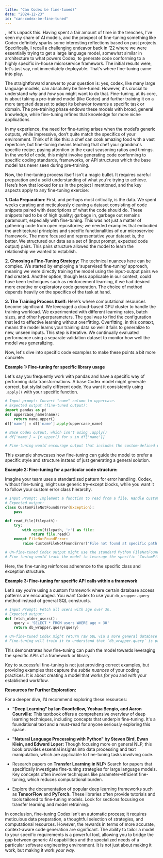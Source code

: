 ```yaml
---
title: "Can Codex be fine-tuned?"
date: "2024-12-23"
id: "can-codex-be-fine-tuned"
---
```


, let's unpack this. Having spent a fair amount of time in the trenches, I’ve seen my share of AI models, and the prospect of fine-tuning something like Codex definitely sparks some interesting reflections based on past projects. Specifically, I recall a challenging endeavor back in ‘22 where we were essentially trying to get a large language model, somewhat similar in architecture to what powers Codex, to generate code conforming to a highly specific in-house microservice framework. The initial results were, let's just say, not immediately deployable. That's where fine-tuning came into play.

The straightforward answer to your question is: yes, codex, like many large language models, can absolutely be fine-tuned. However, it's crucial to understand *why* and *how* you might want to do that. Fine-tuning, at its core, is about taking a pre-trained model (like Codex) and further training it on a more targeted dataset to adapt its behavior towards a specific task or domain. The pre-training phase endows these models with broad, general knowledge, while fine-tuning refines that knowledge for more niche applications.

In my experience, the need for fine-tuning arises when the model’s generic outputs, while impressive, don’t quite match the specifics of your environment. Think of it like this: a chef can cook amazing food with a vast repertoire, but fine-tuning means teaching that chef your grandma's specific recipe, paying attention to the exact seasoning ratios and timings. In the world of code, this might involve generating code conforming to specific coding standards, frameworks, or API structures which the base model has never seen during pre-training.

Now, the fine-tuning process itself isn't a magic bullet. It requires careful preparation and a solid understanding of what you're trying to achieve. Here’s how that looked for us in the project I mentioned, and the key aspects apply to any fine-tuning exercise:

**1. Data Preparation:** First, and perhaps most critically, is the data. We spent weeks curating and meticulously cleaning a dataset consisting of code snippets paired with descriptions of what the code should do. These snippets had to be of high quality; garbage in, garbage out remains paramount, especially with fine-tuning. This was not just a matter of gathering code from open repositories; we needed examples that embodied the architectural principles and specific functionalities of our microservice framework. The more focused and representative your dataset is, the better. We structured our data as a set of (input prompt, expected code output) pairs. This pairs structure allowed the model to learn the relationship we wanted to establish.

**2. Choosing a Fine-Tuning Strategy:** The technical nuances here can be complex. We started by employing a ‘supervised fine-tuning’ approach, meaning we were directly training the model using the input-output pairs we had created. Another option, though less applicable in our context, could have been techniques such as reinforcement learning, if we had desired more creative or exploratory code generation. The choice of method depends heavily on the specifics of the task at hand.

**3. The Training Process Itself:** Here's where computational resources become significant. We leveraged a cloud-based GPU cluster to handle the training workload. We experimented with different learning rates, batch sizes, and other hyperparameters. The goal was to find the configuration that led to effective learning without overfitting. Overfitting, in this context, means the model learns your training data so well it fails to generalize to new, unseen inputs. This step is iterative. We continually evaluated performance using a separate validation dataset to monitor how well the model was generalizing.

Now, let's dive into specific code examples to make these points a bit more concrete:

**Example 1: Fine-tuning for specific library usage**

Let's say you frequently work with pandas and have a specific way of performing data transformations. A base Codex model might generate correct, but stylistically different code. You want it consistently using `.apply()` with your specific function.

```python
# Input prompt: Convert "name" column to uppercase.
# Expected output (fine-tuned output):
import pandas as pd
def uppercase_name(name):
    return name.upper()
df['name'] = df['name'].apply(uppercase_name)

# Base Codex output, which isn't using .apply()
# df['name'] = [x.upper() for x in df['name']]

# Fine-tuning would encourage output that includes the custom-defined uppercase_name function and the use of `.apply()`
```

This example showcases how fine-tuning can guide the model to prefer a specific style and structure instead of just generating a general solution.

**Example 2: Fine-tuning for a particular code structure:**

Imagine your team uses a standardized pattern for error handling. Codex, without fine-tuning, might use generic try-except blocks, while you want it to follow your custom error class hierarchy.

```python
# Input Prompt: Implement a function to read from a file. Handle custom FileNotFoundError.
# Expected output:
class CustomFileNotFoundError(Exception):
    pass

def read_file(filepath):
    try:
        with open(filepath, 'r') as file:
            return file.read()
    except FileNotFoundError:
        raise CustomFileNotFoundError("File not found at specific path.")

# Un-fine-tuned Codex output might use the standard Python FileNotFoundError without a custom subclass.
# Fine-tuning would teach the model to leverage the specific `CustomFileNotFoundError`.

```

Here, the fine-tuning reinforces adherence to the specific class and exception structure.

**Example 3: Fine-tuning for specific API calls within a framework**

Let’s say you’re using a custom framework where certain database access patterns are encouraged. You want Codex to use your `db_wrapper.query` method instead of general SQL constructs.

```python
# Input Prompt: Fetch all users with age over 30.
# Expected output:
def fetch_older_users():
    query = 'SELECT * FROM users WHERE age > 30'
    return db_wrapper.query(query)

# Un-fine-tuned Codex might return raw SQL via a more general database connector
# Fine-tuning will train it to understand that `db_wrapper.query` is preferred for the given environment.

```

This demonstrates how fine-tuning can push the model towards leveraging the specific APIs of a framework or library.

Key to successful fine-tuning is not just providing correct examples, but providing examples that capture the *subtle nuances* of your coding practices. It is about creating a model that works *for* you and *with* your established workflow.

**Resources for Further Exploration:**

For a deeper dive, I’d recommend exploring these resources:

*   **"Deep Learning" by Ian Goodfellow, Yoshua Bengio, and Aaron Courville:** This textbook offers a comprehensive overview of deep learning techniques, including concepts that underpin fine-tuning. It's a foundational text and a must-read for anyone seriously exploring this space.

*   **"Natural Language Processing with Python" by Steven Bird, Ewan Klein, and Edward Loper:** Though focusing more on general NLP, this book provides essential insights into data processing and text manipulation, which are applicable to fine-tuning tasks involving code.

*   Research papers on **Transfer Learning in NLP:** Search for papers that specifically investigate fine-tuning strategies for large language models. Key concepts often involve techniques like parameter-efficient fine-tuning, which reduces computational burden.

*   Explore the documentation of popular deep learning frameworks such as **TensorFlow** and **PyTorch.** These libraries often provide tutorials and tools tailored to fine-tuning models. Look for sections focusing on transfer learning and model retraining.

In conclusion, fine-tuning Codex isn’t an automatic process; it requires meticulous data preparation, a thoughtful selection of strategies, and computational resources. However, the rewards in terms of more accurate, context-aware code generation are significant. The ability to tailor a model to your specific requirements is a powerful tool, allowing you to bridge the gap between generic AI capabilities and the specialized needs of a particular software engineering environment. It is not just about making it work, but making it work *your way*.

